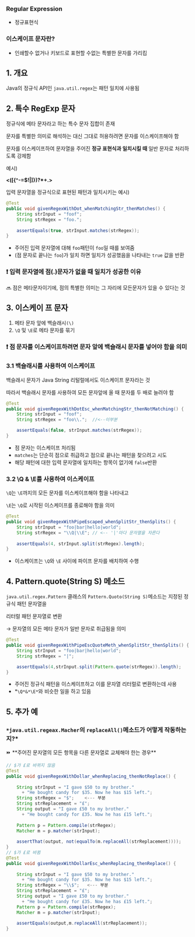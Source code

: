 ### Regular Expression

- 정규표현식

### 이스케이프 문자란?

- 인쇄할수 없거나 키보드로 표현할 수없는 특별한 문자를 가리킴

## 1. 개요

Java의 정규식 API인 `java.util.regex`는 패턴 일치에 사용됨

## 2. 특수 RegExp 문자

정규식에 메타 문자라고 하는 특수 문자 집합이 존재

문자를 특별한 의미로 해석하는 대신 그대로 허용하려면 문자를 이스케이프해야 함

문자를 이스케이프하여 문자열을 주어진 **정규 표현식과 일치시킬 때** 일반 문자로 처리하도록 강제함

예시)

**<([{\^-=$!|]})?*+.>**

입력 문자열을 정규식으로 표현된 패턴과 일치시키는 예시)

```java
@Test
public void givenRegexWithDot_whenMatchingStr_thenMatches() {
    String strInput = "foof";
    String strRegex = "foo.";
      
    assertEquals(true, strInput.matches(strRegex));
}
```

- 주어진 입력 문자열에 대해 `foo`패턴이 `foo`일 때를 보여줌
- (점 문자로 끝나는 `foo`)가 일치 하면 일치가 성공했음을 나타내는 `true` 값을 반환

### ❗ 입력 문자열에 점(.)문자가 없을 때 일치가 성공한 이유

<aside>
🔜 점은 메타문자이기에, 점의 특별한 의미는 그 자리에 모든문자가 있을 수 있다는 것

</aside>

## 3. 이스케이 프 문자

1. 메타 문자 앞에 백슬래시`(\)`
2. `\Q` 및 `\E`로 메타 문자를 묶기

### ❗ 점 문자를 이스케이프하려면 문자 앞에 백슬래시 문자를 넣어야 함을 의미

### 3.1 백슬래시를 사용하여 이스케이프

백슬래시 문자가 Java String 리털럴에서도 이스케이프 문자라는 것

따라서 백슬래시 문자를 사용하여 모든 문자앞에 올 때 문자를 두 배로 늘려야 함

```java
@Test
public void givenRegexWithDotEsc_whenMatchingStr_thenNotMatching() {
    String strInput = "foof";
    String strRegex = "foo\\.";  //<--이부분

    assertEquals(false, strInput.matches(strRegex));
}
```

- 점 문자는 이스케이프 처리됨
- `matches`는 단순히 점으로 취급하고 점으로 끝나는 패턴을 찾으려고 시도
- 해당 패턴에 대한 입력 문자열에 일치하는 항목이 없기에 `false`반환

### 3.2 \Q & \E를 사용하여 이스케이프

`\Q`는 `\E`까지의 모든 문자를 이스케이프해야 함을 나타내고

 `\E`는 `\Q`로 시작된 이스케이프를 종료해야 함을 의미

```java
@Test
public void givenRegexWithPipeEscaped_whenSplitStr_thenSplits() {
    String strInput = "foo|bar|hello|world";
    String strRegex = "\\Q|\\E"; // <-- '|'마다 문자열을 자른다
    
    assertEquals(4, strInput.split(strRegex).length);
}
```

- 이스케이프는 `\Q`와 `\E` 사이에 파이프 문자를 배치하여 수행

## 4. Pattern.quote(String S) 메소드

`java.util.regex.Pattern` 클래스의 `Pattern.Quoto(String S)`메소드는 지정된 정규식 패턴 문자열을 

리터럴 패턴 문자열로 변환

→ 문자열의 모든 메타 문자가 일반 문자로 취급됨을 의미

```java
@Test
public void givenRegexWithPipeEscQuoteMeth_whenSplitStr_thenSplits() {
    String strInput = "foo|bar|hello|world";
    String strRegex = "|";

    assertEquals(4,strInput.split(Pattern.quote(strRegex)).length);
}
```

- 주어진 정규식 패턴을 이스케이프하고 이를 문자열 리터럴로 변환하는데 사용
- *`\Q*&*\E*`와 비슷한 일을 하고 있음

## 5. 추가 예

### `*java.util.regeax.Macher`의 `replaceAll()`메소드가 어떻게 작동하는지?*

<aside>
⏩ **주어진 문자열의 모든 항목을 다른 문자열로 교체해야 한는 경우**

</aside>

```java
// $가 £로 바뀌지 않음
@Test
public void givenRegexWithDollar_whenReplacing_thenNotReplace() {
 
    String strInput = "I gave $50 to my brother."
      + "He bought candy for $35. Now he has $15 left.";
    String strRegex = "$";    <--- 부분
    String strReplacement = "£";
    String output = "I gave £50 to my brother."
      + "He bought candy for £35. Now he has £15 left.";
    
    Pattern p = Pattern.compile(strRegex);
    Matcher m = p.matcher(strInput);
        
    assertThat(output, not(equalTo(m.replaceAll(strReplacement))));
}
// $가 £로 바뀜
@Test
public void givenRegexWithDollarEsc_whenReplacing_thenReplace() {
 
    String strInput = "I gave $50 to my brother."
      + "He bought candy for $35. Now he has $15 left.";
    String strRegex = "\\$";   <--- 부분
    String strReplacement = "£";
    String output = "I gave £50 to my brother."
      + "He bought candy for £35. Now he has £15 left.";
    Pattern p = Pattern.compile(strRegex);
    Matcher m = p.matcher(strInput);
    
    assertEquals(output,m.replaceAll(strReplacement));
}
```